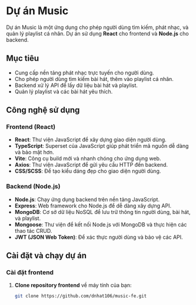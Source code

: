 # Dự án Music 

Dự án Music là một ứng dụng cho phép người dùng tìm kiếm, phát nhạc, và quản lý playlist cá nhân. Dự án sử dụng **React** cho frontend và **Node.js** cho backend.

## Mục tiêu

- Cung cấp nền tảng phát nhạc trực tuyến cho người dùng.
- Cho phép người dùng tìm kiếm bài hát, thêm vào playlist cá nhân.
- Backend xử lý API để lấy dữ liệu bài hát và playlist.
- Quản lý playlist và các bài hát yêu thích.
  
## Công nghệ sử dụng

### Frontend (React)

- **React**: Thư viện JavaScript để xây dựng giao diện người dùng.
- **TypeScript**: Superset của JavaScript giúp phát triển mã nguồn dễ dàng và bảo mật hơn.
- **Vite**: Công cụ build mới và nhanh chóng cho ứng dụng web.
- **Axios**: Thư viện JavaScript để gửi yêu cầu HTTP đến backend.
- **CSS/SCSS**: Để tạo kiểu dáng đẹp cho giao diện người dùng.

### Backend (Node.js)

- **Node.js**: Chạy ứng dụng backend trên nền tảng JavaScript.
- **Express**: Web framework cho Node.js để dễ dàng xây dựng API.
- **MongoDB**: Cơ sở dữ liệu NoSQL để lưu trữ thông tin người dùng, bài hát, và playlist.
- **Mongoose**: Thư viện để kết nối Node.js với MongoDB và thực hiện các thao tác CRUD.
- **JWT (JSON Web Token)**: Để xác thực người dùng và bảo vệ các API.

## Cài đặt và chạy dự án

### Cài đặt frontend

1. **Clone repository frontend** về máy tính của bạn:
   ```bash
   git clone https://github.com/dnhat106/music-fe.git
